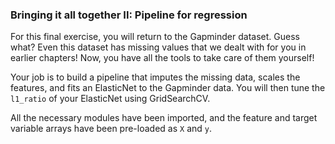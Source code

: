 ### Bringing it all together II: Pipeline for regression

For this final exercise, you will return to the Gapminder dataset. Guess what? Even this dataset has missing values that we dealt with for you in earlier chapters! Now, you have all the tools to take care of them yourself!

Your job is to build a pipeline that imputes the missing data, scales the features, and fits an ElasticNet to the Gapminder data. You will then tune the `l1_ratio` of your ElasticNet using GridSearchCV.

All the necessary modules have been imported, and the feature and target variable arrays have been pre-loaded as `X` and `y`.
